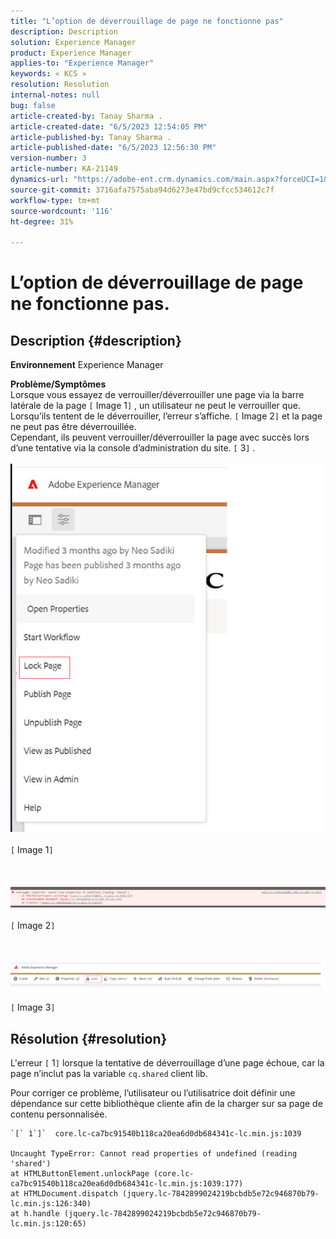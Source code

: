 ```yaml
---
title: "L’option de déverrouillage de page ne fonctionne pas"
description: Description
solution: Experience Manager
product: Experience Manager
applies-to: "Experience Manager"
keywords: « KCS »
resolution: Resolution
internal-notes: null
bug: false
article-created-by: Tanay Sharma .
article-created-date: "6/5/2023 12:54:05 PM"
article-published-by: Tanay Sharma .
article-published-date: "6/5/2023 12:56:30 PM"
version-number: 3
article-number: KA-21149
dynamics-url: "https://adobe-ent.crm.dynamics.com/main.aspx?forceUCI=1&pagetype=entityrecord&etn=knowledgearticle&id=cf70090a-a003-ee11-8f6e-6045bd0065b6"
source-git-commit: 3716afa7575aba94d6273e47bd9cfcc534612c7f
workflow-type: tm+mt
source-wordcount: '116'
ht-degree: 31%

---
```


# L’option de déverrouillage de page ne fonctionne pas.

## Description {#description}

<b>Environnement</b>
Experience Manager


<b>Problème/Symptômes</b><br>Lorsque vous essayez de verrouiller/déverrouiller une page via la barre latérale de la page `[` Image 1`]` , un utilisateur ne peut le verrouiller que. Lorsqu’ils tentent de le déverrouiller, l’erreur s’affiche. `[` Image 2`]` et la page ne peut pas être déverrouillée. <br>Cependant, ils peuvent verrouiller/déverrouiller la page avec succès lors d’une tentative via la console d’administration du site. `[` 3`]` .<br><br>![](assets/___d770090a-a003-ee11-8f6e-6045bd0065b6___.png)<br><br>`[` Image 1`]` <br><br> <br><br>![](assets/___dd70090a-a003-ee11-8f6e-6045bd0065b6___.png)<br><br>`[` Image 2`]` <br><br> <br><br>![](assets/___df70090a-a003-ee11-8f6e-6045bd0065b6___.png)<br><br>`[` Image 3`]` <br>

## Résolution {#resolution}


L&#39;erreur `[` 1`]`  lorsque la tentative de déverrouillage d’une page échoue, car la page n’inclut pas la variable `cq.shared` client lib.

Pour corriger ce problème, l’utilisateur ou l’utilisatrice doit définir une dépendance sur cette bibliothèque cliente afin de la charger sur sa page de contenu personnalisée.




```
`[` 1`]`  core.lc-ca7bc91540b118ca20ea6d0db684341c-lc.min.js:1039

Uncaught TypeError: Cannot read properties of undefined (reading 'shared')
at HTMLButtonElement.unlockPage (core.lc-ca7bc91540b118ca20ea6d0db684341c-lc.min.js:1039:177)
at HTMLDocument.dispatch (jquery.lc-7842899024219bcbdb5e72c946870b79-lc.min.js:126:340)
at h.handle (jquery.lc-7842899024219bcbdb5e72c946870b79-lc.min.js:120:65)
```



